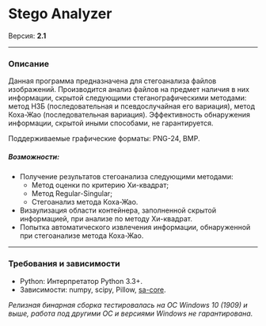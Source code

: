 # Stego Analyzer

Версия: **2.1**

***

### Описание

Данная программа предназначена для стегоанализа файлов изображений. Производится анализ файлов на предмет наличия в них информации, скрытой следующими стеганографическими методами: метод НЗБ (последовательная и псевдослучайная его вариация), метод Коха-Жао (последовательная вариация). Эффективность обнаружения информации, скрытой иными способами, не гарантируется.

Поддерживаемые графические форматы: PNG-24, BMP.

##### Возможности:
- Получение результатов стегоанализа следующими методами:
    * Метод оценки по критерию Хи-квадрат;
    * Метод Regular-Singular;
    * Стегоанализ метода Коха-Жао.
- Визаулизация области контейнера, заполненной скрытой информацией, при анализе по методу Хи-квадрат.
- Попытка автоматического извлечения информации, обнаруженной при стегоанализе метода Коха-Жао.

***

### Требования и зависимости

- Python: Интерпретатор Python 3.3+.
- Зависимости: numpy, scipy, Pillow, [sa-core](https://github.com/Ner-Kat/sa-core).

*Релизная бинарная сборка тестировалась на ОС Windows 10 (1909) и выше, работа под другими ОС и версиями Windows не гарантирована.*
